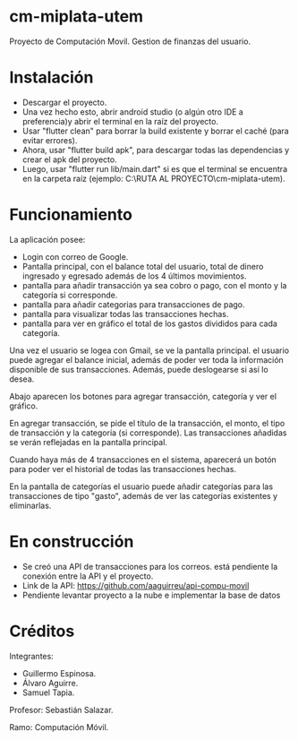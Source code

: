 # cm-miplata-utem
Proyecto de Computación Movil. Gestion de finanzas del usuario.


# Instalación
- Descargar el proyecto.
- Una vez hecho esto, abrir android studio (o algún otro IDE a preferencia)y abrir el terminal en la raíz del proyecto.
- Usar "flutter clean" para borrar la build existente y borrar el caché (para evitar errores).
- Ahora, usar "flutter build apk", para descargar todas las dependencias y crear el apk del proyecto.
- Luego, usar "flutter run lib/main.dart" si es que el terminal se encuentra en la carpeta raíz (ejemplo: C:\RUTA AL PROYECTO\cm-miplata-utem).

# Funcionamiento
La aplicación posee:

- Login con correo de Google.
- Pantalla principal, con el balance total del usuario, total de dinero ingresado y egresado además de los 4 últimos movimientos.
- pantalla para añadir transacción ya sea cobro o pago, con el monto y la categoría si corresponde.
- pantalla para añadir categorias para transacciones de pago.
- pantalla para visualizar todas las transacciones hechas.
- pantalla para ver en gráfico el total de los gastos divididos para cada categoría.

Una vez el usuario se logea con Gmail, se ve la pantalla principal.
el usuario puede agregar el balance inicial, además de poder ver toda la información disponible de sus transacciones. Además, puede deslogearse si así lo desea.

Abajo aparecen los botones para agregar transacción, categoría y ver el gráfico.

En agregar transacción, se pide el título de la transacción, el monto, el tipo de transacción y la categoría (si corresponde).
Las transacciones añadidas se verán reflejadas en la pantalla principal.

Cuando haya más de 4 transacciones en el sistema, aparecerá un botón para poder ver el historial de todas las transacciones hechas.

En la pantalla de categorías el usuario puede añadir categorías para las transacciones de tipo "gasto", además de ver las categorías existentes y eliminarlas.

# En construcción
- Se creó una API de transacciones para los correos. está pendiente la conexión entre la API y el proyecto.
- Link de la API: https://github.com/aaguirreu/api-compu-movil 
- Pendiente levantar proyecto a la nube e implementar la base de datos

# Créditos

Integrantes: 
- Guillermo Espinosa.
- Álvaro Aguirre.
- Samuel Tapia.

Profesor: Sebastián Salazar.

Ramo: Computación Móvil.
